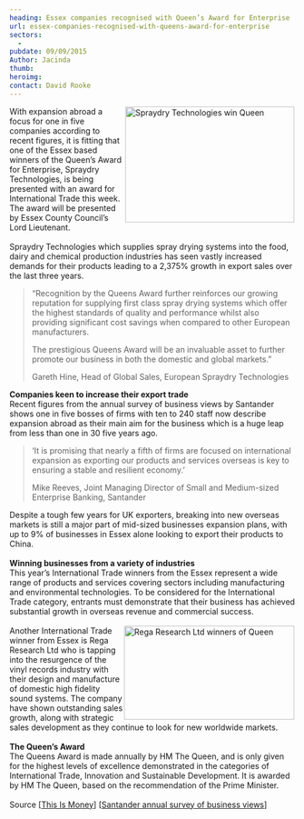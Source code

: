 ```yaml
---
heading: Essex companies recognised with Queen’s Award for Enterprise
url: essex-companies-recognised-with-queens-award-for-enterprise
sectors:
  -  
pubdate: 09/09/2015
Author: Jacinda
thumb: 
heroimg: 
contact: David Rooke
---
```

<p><img alt='Spraydry Technologies win Queen's Award for Enterprise 2015' src='http://www.investessex.co.uk/uploads/blog/Spraydry2.jpg' style='float:right; height:204px; margin-left:2px; margin-right:2px; width:298px'/>With expansion abroad a focus for one in five companies according to recent figures, it is fitting that one of the Essex based winners of the Queen’s Award for Enterprise, Spraydry Technologies, is being presented with an award for International Trade this week. The award will be presented by Essex County Council’s Lord Lieutenant.<br/><br/>Spraydry Technologies which supplies spray drying systems into the food, dairy and chemical production industries has seen vastly increased demands for their products leading to a 2,375% growth in export sales over the last three years.</p><blockquote><p>“Recognition by the Queens Award further reinforces our growing reputation for supplying first class spray drying systems which offer the highest standards of quality and performance whilst also providing significant cost savings when compared to other European manufacturers.</p><p>The prestigious Queens Award will be an invaluable asset to further promote our business in both the domestic and global markets.”</p><p>Gareth Hine, Head of Global Sales, European Spraydry Technologies</p></blockquote><p><strong>Companies keen to increase their export trade</strong><br/>Recent figures from the annual survey of business views by Santander shows one in five bosses of firms with ten to 240 staff now describe expansion abroad as their main aim for the business which is a huge leap from less than one in 30 five years ago.</p><blockquote><p>‘It is promising that nearly a fifth of firms are focused on international expansion as exporting our products and services overseas is key to ensuring a stable and resilient economy.’</p><p>Mike Reeves, Joint Managing Director of Small and Medium-sized Enterprise Banking, Santander</p></blockquote><p>Despite a tough few years for UK exporters, breaking into new overseas markets is still a major part of mid-sized businesses expansion plans, with up to 9% of businesses in Essex alone looking to export their products to China.<br/><br/><strong>Winning businesses from a variety of industries</strong><br/>This year’s International Trade winners from the Essex represent a wide range of products and services covering sectors including manufacturing and environmental technologies. To be considered for the International Trade category, entrants must demonstrate that their business has achieved substantial growth in overseas revenue and commercial success.<br/><br/><img alt='Rega Research Ltd winners of Queen's Award for Enterprise 2015' src='http://www.investessex.co.uk/uploads/blog/Rega_QueensAward_300px_0515.jpg' style='float:right; height:165px; margin-left:2px; margin-right:2px; width:300px'/>Another International Trade winner from Essex is Rega Research Ltd who is tapping into the resurgence of the vinyl records industry with their design and manufacture of domestic high fidelity sound systems. The company have shown outstanding sales growth, along with strategic sales development as they continue to look for new worldwide markets.<br/><br/><strong>The Queen’s Award</strong><br/>The Queens Award is made annually by HM The Queen, and is only given for the highest levels of excellence demonstrated in the categories of International Trade, Innovation and Sustainable Development. It is awarded by HM The Queen, based on the recommendation of the Prime Minister.<br/><br/>Source [<a href='http://www.thisismoney.co.uk/money/smallbusiness/article-3223649/One-five-bosses-smaller-firms-want-expand-abroad.html' target='_blank'>This Is Money</a>] [<a href='http://www.santander.co.uk/uk/infodetail?p_p_id=W000_hidden_WAR_W000_hiddenportlet&amp;p_p_lifecycle=1&amp;p_p_state=normal&amp;p_p_mode=view&amp;p_p_col_id=column-2&amp;p_p_col_pos=1&amp;p_p_col_count=3&amp;_W000_hidden_WAR_W000_hiddenportlet_javax.portlet.action=hiddenAction&amp;_W000_hidden_WAR_W000_hiddenportlet_base.portlet.view=ILBDInitialView&amp;_W000_hidden_WAR_W000_hiddenportlet_cid=1324581762325&amp;_W000_hidden_WAR_W000_hiddenportlet_tipo=SANContent' target='_blank'>Santander annual survey of business views</a>]</p>